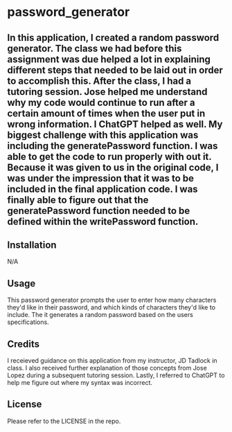 # password_generator

## In this application, I created a random password generator. The class we had before this assignment was due helped a lot in explaining different steps that needed to be laid out in order to accomplish this. After the class, I had a tutoring session. Jose helped me understand why my code would continue to run after a certain amount of times when the user put in wrong information. I ChatGPT helped as well. My biggest challenge with this application was including the generatePassword function. I was able to get the code to run properly with out it. Because it was given to us in the original code, I was under the impression that it was to be included in the final application code. I was finally able to figure out that the generatePassword function needed to be defined within the writePassword function.


## Installation

N/A

## Usage

This password generator prompts the user to enter how many characters they'd like in their password, and which kinds of characters they'd like to include. The  it generates a random password based on the users specifications.

## Credits

I receieved guidance on this application from my instructor, JD Tadlock in class. I also received further explanation of those concepts from Jose Lopez during a subsequent tutoring session. Lastly, I referred to ChatGPT to help me figure out where my syntax was incorrect.

## License

Please refer to the LICENSE in the repo.